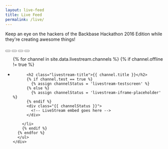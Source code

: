 ```yaml
---
layout: live-feed
title: Live Feed
permalink: /live/
---
```


<p>Keep an eye on the hackers of the Backbase Hackathon 2016 Edition while they're creating awesome things!</p>

<div class="livestream-wrapper">
  <div class="row">
    <div class="col-md-12">
      <button type="button" name="button" class="slick-control slick-stop"><i class="fa fa-stop"></i></button>
      <button type="button" name="button" class="slick-control slick-start hidden"><i class="fa fa-play"></i></button>
      <button type="button" name="button" class="slick-control slick-maximize"><i class="fa fa-arrows-alt"></i></button>
      <button type="button" name="button" class="slick-control slick-normalize"><i class="fa fa-close"></i></button>
    </div>
  </div>
  <div class="row">
    <div class="col-md-12">
      <ul class="livestream-carousel">
      {% for channel in site.data.livestream.channels %}
        {% if channel.offline != true %}
        <li class="livestream-slide" id="channel-{{ channel.name }}">

          <h2 class="livestream-title">{{ channel.title }}</h2>
          {% if channel.test == true %}
            {% assign channelStatus = 'livestream-testscreen' %}
          {% else %}
            {% assign channelStatus = 'livestream-iframe-placeholder' %}
          {% endif %}
          <div class="{{ channelStatus }}">
            <!-- LiveStream embed goes here -->
          </div>

        </li>
        {% endif %}
      {% endfor %}
      </ul>
    </div>
  </div>
</div>
